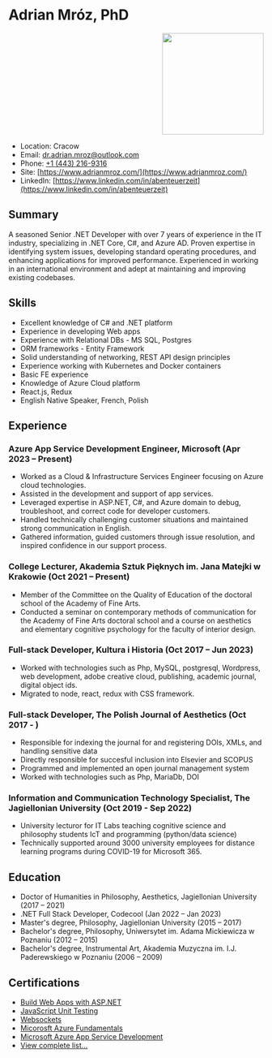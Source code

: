 # Adrian Mróz, PhD

<p align="right">
  <img src="https://github.com/abenteuerzeit/abenteuerzeit/assets/98088666/07aa9d4c-3d4b-46d4-889d-4bbfc31a151d" width="200" />
</p>

- Location: Cracow
- Email: [dr.adrian.mroz@outlook.com](mailto:dr.adrian.mroz@outlook.com)
- Phone: <a href="tel:+14432169316">+1 (443) 216-9316</a>
- Site: [https://www.adrianmroz.com/](https://www.adrianmroz.com/)
- LinkedIn: [https://www.linkedin.com/in/abenteuerzeit](https://www.linkedin.com/in/abenteuerzeit)

## Summary

A seasoned Senior .NET Developer with over 7 years of experience in the IT industry, specializing in .NET Core, C#, and Azure AD. Proven expertise in identifying system issues, developing standard operating procedures, and enhancing applications for improved performance. Experienced in working in an international environment and adept at maintaining and improving existing codebases.

## Skills

- Excellent knowledge of C# and .NET platform
- Experience in developing Web apps
- Experience with Relational DBs - MS SQL, Postgres
- ORM frameworks - Entity Framework
- Solid understanding of networking, REST API design principles
- Experience working with Kubernetes and Docker containers
- Basic FE experience
- Knowledge of Azure Cloud platform
- React.js, Redux
- English Native Speaker, French, Polish

## Experience

### Azure App Service Development Engineer, Microsoft (Apr 2023 – Present)
- Worked as a Cloud & Infrastructure Services Engineer focusing on Azure cloud technologies.
- Assisted in the development and support of app services.
- Leveraged expertise in ASP.NET, C#, and Azure domain to debug, troubleshoot, and correct code for developer customers.
- Handled technically challenging customer situations and maintained strong communication in English.
- Gathered information, guided customers through issue resolution, and inspired confidence in our support process.

### College Lecturer, Akademia Sztuk Pięknych im. Jana Matejki w Krakowie (Oct 2021 – Present)
- Member of the Committee on the Quality of Education of the doctoral school of the Academy of Fine Arts.
- Conducted a seminar on contemporary methods of communication for the Academy of Fine Arts doctoral school and a course on aesthetics and elementary cognitive psychology for the faculty of interior design.

### Full-stack Developer, Kultura i Historia (Oct 2017 – Jun 2023)
- Worked with technologies such as Php, MySQL, postgresql, Wordpress, web development, adobe creative cloud, publishing, academic journal, digital object ids.
- Migrated to node, react, redux with CSS framework.

### Full-stack Developer, The Polish Journal of Aesthetics (Oct 2017 - )
- Responsible for indexing the journal for and registering DOIs, XMLs, and handling sensitive data
- Directly responsible for succesful inclusion into Elsevier and SCOPUS
- Programmed and implemented an open journal management system
- Worked with technologies such as Php, MariaDb, DOI

### Information and Communication Technology Specialist, The Jagiellonian University (Oct 2019 - Sep 2022)
- University lecturor for IT Labs teaching cognitive science and philosophy students IcT and programming (python/data science)
- Technically supported around 3000 university employees for distance learning programs during COVID-19 for Microsoft 365.

## Education

- Doctor of Humanities in Philosophy, Aesthetics, Jagiellonian University (2017 – 2021)
- .NET Full Stack Developer, Codecool (Jan 2022 – Jan 2023)
- Master's degree, Philosophy, Jagiellonian University (2015 – 2017)
- Bachelor's degree, Philosophy, Uniwersytet im. Adama Mickiewicza w Poznaniu (2012 – 2015)
- Bachelor's degree, Instrumental Art, Akademia Muzyczna im. I.J. Paderewskiego w Poznaniu (2006 – 2009)

## Certifications

- [Build Web Apps with ASP.NET](https://www.codecademy.com/profiles/abenteuerzeit/certificates/5ec9a3897d4c940011f50142)
- [JavaScript Unit Testing](https://www.codecademy.com/profiles/abenteuerzeit/certificates/f4276e8c08a3ba174ef0147deb0c3013)
- [Websockets](https://www.codecademy.com/profiles/abenteuerzeit/certificates/d0f004b5ab60b2bda59b6e38892b931b)
- [Micorosft Azure Fundamentals](https://certificates.cloudacademy.com/5c351ca18ce73317512861b28a6ebd1b593bfeec.pdf)
- [Microsoft Azure App Service Development](https://certificates.cloudacademy.com/b6b1dde180c5b90c3a1b35702596a915ef61862d.pdf)
- [View complete list...](https://www.linkedin.com/in/abenteuerzeit/details/certifications/)
